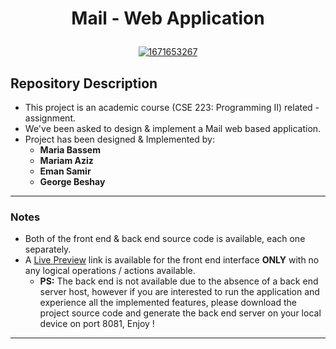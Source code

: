 
# <p align = 'center'> Mail - Web Application </p>
<p align = 'center'><a href="https://ibb.co/jg6x8dy"><img src="https://i.ibb.co/2gnLFwv/1671653267.png" alt="1671653267" border="0"></a></p>

## Repository Description
- This project is an academic course (CSE 223: Programming II) related - assignment.
- We've been asked to design & implement a Mail web based application.
- Project has been designed & Implemented by:
	- **Maria Bassem**
	- **Mariam Aziz**
	- **Eman Samir**
	- **George Beshay**
***
### Notes
- Both of the front end & back end source code is available, each one separately.
- A [Live Preview]() link is available for the front end interface **ONLY** with no any logical operations / actions available.
	- **PS:** The back end is not available due to the absence of a back end server host, however if you are interested to run the application and experience all the implemented features, please download the project source code and generate the back end server on your local device on port 8081, Enjoy !
***
